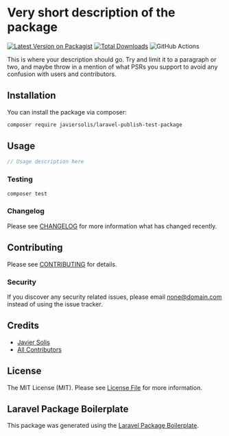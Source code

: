 # Very short description of the package

[![Latest Version on Packagist](https://img.shields.io/packagist/v/javiersolis/laravel-publish-test-package.svg?style=flat-square)](https://packagist.org/packages/javiersolis/laravel-publish-test-package)
[![Total Downloads](https://img.shields.io/packagist/dt/javiersolis/laravel-publish-test-package.svg?style=flat-square)](https://packagist.org/packages/javiersolis/laravel-publish-test-package)
![GitHub Actions](https://github.com/javiersolis/laravel-publish-test-package/actions/workflows/main.yml/badge.svg)

This is where your description should go. Try and limit it to a paragraph or two, and maybe throw in a mention of what PSRs you support to avoid any confusion with users and contributors.

## Installation

You can install the package via composer:

```bash
composer require javiersolis/laravel-publish-test-package
```

## Usage

```php
// Usage description here
```

### Testing

```bash
composer test
```

### Changelog

Please see [CHANGELOG](CHANGELOG.md) for more information what has changed recently.

## Contributing

Please see [CONTRIBUTING](CONTRIBUTING.md) for details.

### Security

If you discover any security related issues, please email none@domain.com instead of using the issue tracker.

## Credits

-   [Javier Solis](https://github.com/javiersolis)
-   [All Contributors](../../contributors)

## License

The MIT License (MIT). Please see [License File](LICENSE.md) for more information.

## Laravel Package Boilerplate

This package was generated using the [Laravel Package Boilerplate](https://laravelpackageboilerplate.com).
